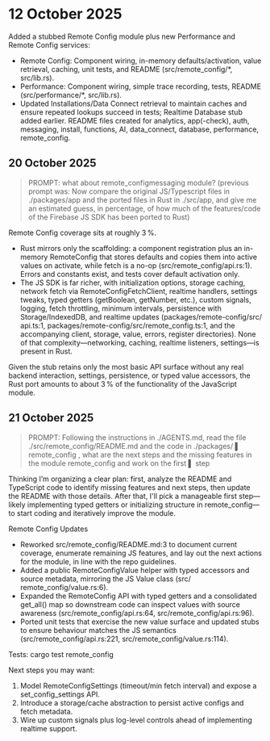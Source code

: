 # 12 October 2025

Added a stubbed Remote Config module plus new Performance and Remote Config services:

  - Remote Config: Component wiring, in-memory defaults/activation, value retrieval, caching, unit tests, and README
  (src/remote_config/*, src/lib.rs).
  - Performance: Component wiring, simple trace recording, tests, README (src/performance/*, src/lib.rs).
  - Updated Installations/Data Connect retrieval to maintain caches and ensure repeated lookups succeed in tests;
  Realtime Database stub added earlier. README files created for analytics, app(-check), auth, messaging, install,
  functions, AI, data_connect, database, performance, remote_config.


## 20 October 2025

> PROMPT: what about remote_configmessaging module? (previous prompt was: Now compare the original JS/Typescript files in ./packages/app and the ported files in Rust in ./src/app, and give me an estimated guess, in percentage, of how much of the features/code of the Firebase JS SDK has been ported to Rust)

Remote Config coverage sits at roughly 3 %.

  - Rust mirrors only the scaffolding: a component registration plus an in-memory RemoteConfig that stores defaults and
  copies them into active values on activate, while fetch is a no-op (src/remote_config/api.rs:1). Errors and constants
  exist, and tests cover default activation only.
  - The JS SDK is far richer, with initialization options, storage caching, network fetch via RemoteConfigFetchClient,
  realtime handlers, settings tweaks, typed getters (getBoolean, getNumber, etc.), custom signals, logging, fetch
  throttling, minimum intervals, persistence with Storage/IndexedDB, and realtime updates (packages/remote-config/src/
  api.ts:1, packages/remote-config/src/remote_config.ts:1, and the accompanying client, storage, value, errors, register
  directories). None of that complexity—networking, caching, realtime listeners, settings—is present in Rust.

  Given the stub retains only the most basic API surface without any real backend interaction, settings, persistence, or
  typed value accessors, the Rust port amounts to about 3 % of the functionality of the JavaScript module.

  ## 21 October 2025

  > PROMPT: Following the instructions in ./AGENTS.md, read the file ./src/remote_config/README.md and the code in ./packages/
▌ remote_config , what are the next steps and the missing features in the module remote_config and work on the first
▌ step

Thinking
  I’m organizing a clear plan: first, analyze the README and TypeScript code to identify missing features and next
  steps, then update the README with those details. After that, I'll pick a manageable first step—likely implementing
  typed getters or initializing structure in remote_config—to start coding and iteratively improve the module.


Remote Config Updates

  - Reworked src/remote_config/README.md:3 to document current coverage, enumerate remaining JS features, and lay out
  the next actions for the module, in line with the repo guidelines.
  - Added a public RemoteConfigValue helper with typed accessors and source metadata, mirroring the JS Value class (src/
  remote_config/value.rs:6).
  - Expanded the RemoteConfig API with typed getters and a consolidated get_all() map so downstream code can inspect
  values with source awareness (src/remote_config/api.rs:64, src/remote_config/api.rs:96).
  - Ported unit tests that exercise the new value surface and updated stubs to ensure behaviour matches the JS semantics
  (src/remote_config/api.rs:221, src/remote_config/value.rs:114).

  Tests: cargo test remote_config

  Next steps you may want:

  1. Model RemoteConfigSettings (timeout/min fetch interval) and expose a set_config_settings API.
  2. Introduce a storage/cache abstraction to persist active configs and fetch metadata.
  3. Wire up custom signals plus log-level controls ahead of implementing realtime support.